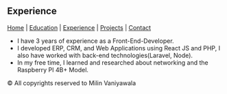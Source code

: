 ## Experience

[Home](index.markdown) | [Education](education.markdown) | [Experience](experience.markdown) | [Projects](project.markdown) | [Contact](contact.markdown)

- I have 3 years of experience as a Front-End-Developer.
- I developed ERP, CRM, and Web Applications using React JS and PHP, I also have worked with back-end technologies(Laravel, Node).
- In my free time, I learned and researched about networking and the Raspberry PI 4B+ Model.

© All copyrights reserved to Milin Vaniyawala
